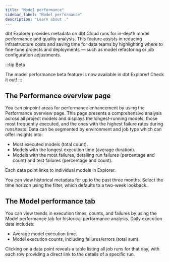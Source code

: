 ```yaml
---
title: "Model performance"
sidebar_label: "Model performance"
description: "Learn about ."
---
```


dbt Explorer provides metadata on dbt Cloud runs for in-depth model performance and quality analysis. This feature assists in reducing infrastructure costs and saving time for data teams by highlighting where to fine-tune projects and deployments &mdash; such as model refactoring or job configuration adjustments.

<LoomVideo id='98f33b3b7a374df0b7c04747eae6ef44' />

:::tip Beta 

The model performance beta feature is now available in dbt Explorer! Check it out! 
:::

## The Performance overview page 

You can pinpoint areas for performance enhancement by using the Performance overview page. This page presents a comprehensive analysis across all project models and displays the longest-running models, those most frequently executed, and the ones with the highest failure rates during runs/tests. Data can be segmented by environment and job type which can offer insights into:

- Most executed models (total count).
- Models with the longest execution time (average duration).
- Models with the most failures, detailing run failures (percentage and count) and test failures (percentage and count).

Each data point links to individual models in Explorer. 

<Lightbox src="/img/docs/collaborate/dbt-explorer/example-performance-overview-page.png" width="80%" title="Example of Performance overview page"/>

You can view historical metadata for up to the past three months. Select the time horizon using the filter, which defaults to a two-week lookback.

<Lightbox src="/img/docs/collaborate/dbt-explorer/ex-2-week-default.png" width="55%" title="Example of dropdown"/>

## The Model performance tab

You can view trends in execution times, counts, and failures by using the Model performance tab for historical performance analysis. Daily execution data includes:

- Average model execution time.
- Model execution counts, including failures/errors (total sum).

Clicking on a data point reveals a table listing all job runs for that day, with each row providing a direct link to the details of a specific run.

<Lightbox src="/img/docs/collaborate/dbt-explorer/example-model-performance-tab.png" title="Example of the Model performance tab"/>
